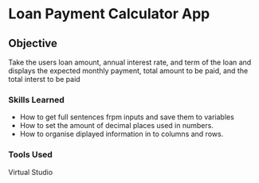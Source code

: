 # Loan Payment Calculator App

## Objective

Take the users loan amount, annual interest rate, and term of the loan and displays the expected monthly payment, total amount to be paid, and the total interst to be paid

### Skills Learned

- How to get full sentences frpm inputs and save them to variables
- How to set the amount of decimal places used in numbers.
- How to organise diplayed information in to columns and rows.

### Tools Used

Virtual Studio

